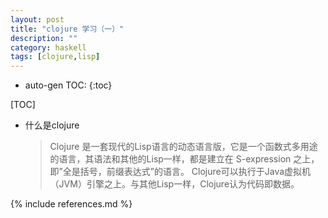 ```yaml
---
layout: post
title: "clojure 学习（一）"
description: ""
category: haskell
tags: [clojure,lisp]
---
```

* auto-gen TOC:
{:toc}

[TOC]
* 什么是clojure
  > Clojure 是一套现代的Lisp语言的动态语言版，它是一个函数式多用途的语言，其语法和其他的Lisp一样，都是建立在 S-expression 之上，即”全是括号，前缀表达式”的语言。
  Clojure可以执行于Java虚拟机（JVM）引擎之上。与其他Lisp一样，Clojure认为代码即数据。






{% include references.md %}
